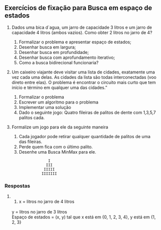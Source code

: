 ## Exercícios de fixação para Busca em espaço de estados


1. Dados uma bica d`agua, um jarro de capacidade 3 litros e um jarro de capacidade 4 litros (ambos vazios). Como obter 2 litros no jarro de 4?
    1. Formalizar o problema e apresentar espaço de estados;
    2. Desenhar busca em largura;
    3. Desenhar busca em profundidade;
    4. Desenhar busca com aprofundamento iterativo;
    5. Como a busca bidirecional funcionaria? 
2. Um caixeiro viajante deve visitar uma lista de cidades, exatamente uma vez cada uma delas. As cidades da lista são todas interconectadas (voo direto entre elas). O problema é encontrar o circuito mais curto que tem início e término em qualquer uma das cidades.”
    1. Formalizar o problema
    2. Escrever um algoritmo para o problema
    3. Implementar uma solução
    4. Dado o seguinte jogo: Quatro fileiras de palitos de dente com 1,3,5,7 palitos cada.

3. Formalize um jogo para ele da seguinte maneira
    1. Cada jogador pode retirar qualquer quantidade de palitos de uma das fileiras. 
    2. Perde quem fica com o último palito.
    3. Desenhe uma Busca MinMax para ele.
```
                    I
                   III
                  IIIII
                 IIIIIII
```

### Respostas
1.
    1. x = litros no jarro de 4 litros
    <br>
    y = litros no jarro de 3 litros
    <br>
    Espaço de estados = (x, y) tal que x está em {0, 1, 2, 3, 4}, y está em {1, 2, 3}